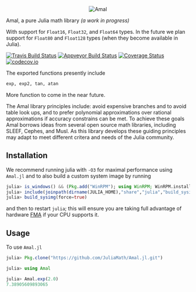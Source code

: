 <div align="center"><img src="https://cloud.githubusercontent.com/assets/4319522/19199051/1ecffc38-8c90-11e6-8617-19208b61a07b.jpg" alt="Amal"></img> </div>


Amal, a pure Julia math library *(a work in progress)*

With support for `Float16`, `Float32`, and `Float64` types. In the future we plan support for `Float80` and `Float128` types (when they become available in Julia).


[![Travis Build Status](https://travis-ci.org/JuliaMath/Amal.jl.svg?branch=master)](https://travis-ci.org/JuliaMath/Amal.jl)
[![Appveyor Build Status](https://ci.appveyor.com/api/projects/status/307l6b799amrpvks/branch/master?svg=true)](https://ci.appveyor.com/project/musm/Amal-jl/branch/master)
[![Coverage Status](https://coveralls.io/repos/JuliaMath/Amal.jl/badge.svg?branch=master&service=github)](https://coveralls.io/github/JuliaMath/Amal.jl?branch=master)
[![codecov.io](http://codecov.io/github/JuliaMath/Amal.jl/coverage.svg?branch=master)](http://codecov.io/github/JuliaMath/Amal.jl?branch=master)


The exported functions presently include
```julia
exp, exp2, tan, atan
```
More function to come in the near future. 



The Amal library principles include: avoid expensive branches and to avoid table look ups, and to prefer polynomial approximations over rational approximations if accuracy constrains can be  met.  To achieve these goals Amal borrows ideas from several open source math libraries, including SLEEF, Cephes, and Musl. As this library develops these guiding principles may adapt to meet different critera and needs of the Julia community.



## Installation


We recommend running julia with `-O3` for maximal performance using `Amal.jl` and to also build a custom system image by running
```julia
julia> is_windows() && (Pkg.add("WinRPM"); using WinRPM; WinRPM.install("gcc"))
julia> include(joinpath(dirname(JULIA_HOME),"share","julia","build_sysimg.jl"))
julia> build_sysimg(force=true)
```
and then to restart `julia`; this will ensure you are taking full advantage of hardware [FMA](https://en.wikipedia.org/wiki/FMA_instruction_set)  if your CPU supports it.

## Usage

To use  `Amal.jl`
```julia
julia> Pkg.clone("https://github.com/JuliaMath/Amal.jl.git")

julia> using Amal

julia> Amal.exp(2.0)
7.38905609893065

```
